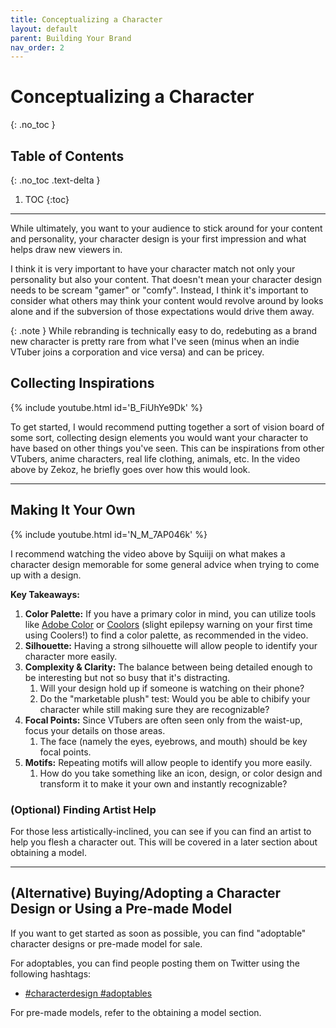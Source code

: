 ```yaml
---
title: Conceptualizing a Character
layout: default
parent: Building Your Brand
nav_order: 2
---
```


# Conceptualizing a Character
{: .no_toc }

## Table of Contents
{: .no_toc .text-delta }

1. TOC
{:toc}

-----

While ultimately, you want to your audience to stick around for your content and personality, your character design is your first impression and what helps draw new viewers in.

I think it is very important to have your character match not only your personality but also your content. That doesn't mean your character design needs to be scream "gamer" or "comfy". Instead, I think it's important to consider what others may think your content would revolve around by looks alone and if the subversion of those expectations would drive them away.

{: .note }
While rebranding is technically easy to do, redebuting as a brand new character is pretty rare from what I've seen (minus when an indie VTuber joins a corporation and vice versa) and can be pricey.

## Collecting Inspirations

{% include youtube.html id='B_FiUhYe9Dk' %}

To get started, I would recommend putting together a sort of vision board of some sort, collecting design elements you would want your character to have based on other things you've seen. This can be inspirations from other VTubers, anime characters, real life clothing, animals, etc. In the video above by Zekoz, he briefly goes over how this would look.

-----

## Making It Your Own

{% include youtube.html id='N_M_7AP046k' %}

I recommend watching the video above by Squiiji on what makes a character design memorable for some general advice when trying to come up with a design.

**Key Takeaways:**
1. **Color Palette:** If you have a primary color in mind, you can utilize tools like [Adobe Color](https://color.adobe.com/) or [Coolors](https://coolors.co/) (slight epilepsy warning on your first time using Coolers!) to find a color palette, as recommended in the video.
2. **Silhouette:** Having a strong silhouette will allow people to identify your character more easily.
3. **Complexity & Clarity:** The balance between being detailed enough to be interesting but not so busy that it's distracting.
    1. Will your design hold up if someone is watching on their phone?
    2. Do the "marketable plush" test: Would you be able to chibify your character while still making sure they are recognizable?
4. **Focal Points:** Since VTubers are often seen only from the waist-up, focus your details on those areas.
    1. The face (namely the eyes, eyebrows, and mouth) should be key focal points.
5. **Motifs:** Repeating motifs will allow people to identify you more easily.
    1. How do you take something like an icon, design, or color design and transform it to make it your own and instantly recognizable?

### (Optional) Finding Artist Help

For those less artistically-inclined, you can see if you can find an artist to help you flesh a character out. This will be covered in a later section about obtaining a model.

-----

## (Alternative) Buying/Adopting a Character Design or Using a Pre-made Model

If you want to get started as soon as possible, you can find "adoptable" character designs or pre-made model for sale.

For adoptables, you can find people posting them on Twitter using the following hashtags:
* [#characterdesign #adoptables](https://twitter.com/search?q=%23characterdesign%20%23adoptables)

For pre-made models, refer to the obtaining a model section.
